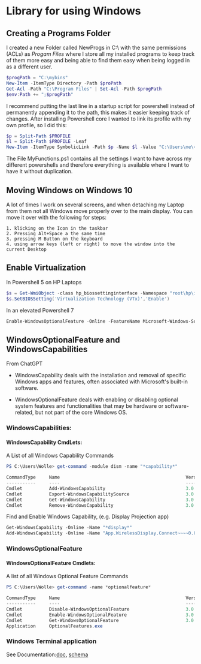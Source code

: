 # Library for using Windows
## Creating a Programs Folder
I created a new Folder called NewProgs in C:\ with the same permissions (ACLs) as _Progam Files_ where I store all my installed programs to keep track of them more easy and being able to find them easy when being logged in as a different user.
```powershell
$progPath = "C:\mybins"
New-Item -ItemType Directory -Path $proPath
Get-Acl -Path "C:\Program Files" | Set-Acl -Path $progPath
$env:Path += ";$progPath"
```
I recommend putting the last line in a startup script for powershell instead of permanently appending it to the path, this makes it easier keeping track of changes.
After installing Powershell core I wanted to link its profile with my own profile, so I did this:
```powershell
$p = Split-Path $PROFILE
$l = Split-Path $PROFILE -Leaf
New-Item -ItemType SymbolicLink -Path $p -Name $l -Value "C:\Users\me\<path>\MyFunctions.ps1"
```
The File MyFunctions.ps1 contains all the settings I want to have across my different powershells and therefore everything is available where I want to have it without duplication.
## Moving Windows on Windows 10
A lot of times I work on several screens, and when detaching my Laptop from them not all Windows move properly over to the main display. You can move it over with the following for steps:    
```
1. klicking on the Icon in the taskbar  
2. Pressing Alt+Space a the same time  
3. pressing M Button on the keyboard  
4. using arrow keys (left or right) to move the window into the current Desktop  
```
## Enable Virtualization
In Powershell 5 on HP Laptops
```powershell
$s = Get-WmiObject -class hp_biossettinginterface -Namespace "root\hp\instrumentedbios"
$s.SetBIOSSetting('Virtualization Technology (VTx)','Enable')
```
In an elevated Powershell 7
```powershell
Enable-WindowsOptionalFeature -Online -FeatureName Microsoft-Windows-Subsystem-Linux
```
## WindowsOptionalFeature and WindowsCapabilities
From ChatGPT
* WindowsCapability deals with the installation and removal of specific Windows apps and features, often associated with Microsoft's built-in software.

* WindowsOptionalFeature deals with enabling or disabling optional system features and functionalities that may be hardware or software-related, but not part of the core Windows OS.
### WindowsCapabilities:
#### WindowsCapability CmdLets:
A List of all Windows Capability Commands
```powershell
PS C:\Users\Wolle> get-command -module dism -name "*capability*"

CommandType     Name                                               Version    Source
-----------     ----                                               -------    ------
Cmdlet          Add-WindowsCapability                              3.0        dism
Cmdlet          Export-WindowsCapabilitySource                     3.0        dism
Cmdlet          Get-WindowsCapability                              3.0        dism
Cmdlet          Remove-WindowsCapability                           3.0        dism
```
Find and Enable Windows Capability, (e.g. Display Projection app)
```powershell
Get-WindowsCapability -Online -Name "*display*"
Add-WindowsCapability -Online -Name "App.WirelessDisplay.Connect~~~~0.0.1.0"
```
### WindowsOptionalFeature
#### WindowsOptionalFeature Cmdlets:
A list of all Windows Optional Feature Commands
```powershell
PS C:\Users\Wolle> get-command -name *optionalfeature*

CommandType     Name                                               Version    Source
-----------     ----                                               -------    ------
Cmdlet          Disable-WindowsOptionalFeature                     3.0        Dism
Cmdlet          Enable-WindowsOptionalFeature                      3.0        Dism
Cmdlet          Get-WindowsOptionalFeature                         3.0        Dism
Application     OptionalFeatures.exe
```
### Windows Terminal application

See Documentation:[doc](https://aka.ms/terminal-documentation), [schema](https://aka.ms/terminal-profiles-schema)
